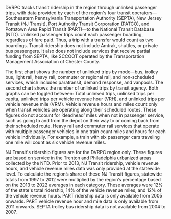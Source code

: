 DVRPC tracks transit ridership in the region through unlinked passenger trips, with data provided by each of the region's four transit operators—Southeastern Pennsylvania Transportation Authority (SEPTA), New Jersey Transit (NJ Transit), Port Authority Transit Corporation (PATCO), and Pottstown Area Rapid Transit (PART)—to the National Transit Database (NTD). Unlinked passenger trips count each passenger boarding, regardless of fare paid. Thus, a trip with a transfer would count as two boardings. Transit ridership does not include Amtrak, shuttles, or private bus passengers. It also does not include services that receive partial funding from SEPTA, like SCCOOT operated by the Transportation Management Association of Chester County.

The first chart shows the number of unlinked trips by mode—bus, trolley bus, light rail, heavy rail, commuter or regional rail, and non-scheduled services, which includes paratransit, demand response, and vanpools. The second chart shows the number of unlinked trips by transit agency. Both graphs can be toggled between: Total unlinked trips, unlinked trips per capita, unlinked trips per vehicle revenue hour (VRH), and unlinked trips per vehicle revenue mile (VRM). Vehicle revenue hours and miles count only when transit vehicles are operating along their scheduled routes. These figures do not account for ‘deadhead’ miles when not in passenger service, such as going to and from the depot on their way to or coming back from their scheduled route. Heavy rail and commuter rail services that operate with multiple passenger vehicles in one train count miles and hours for each vehicle individually. For example, a train with six passenger cars traveling one mile will count as six vehicle revenue miles. 

NJ Transit's ridership figures are for the DVRPC region only. These figures are based on service in the Trenton and Philadelphia urbanized areas collected by the NTD. Prior to 2013, NJ Transit ridership, vehicle revenue hours, and vehicle revenue miles data was only provided at the statewide level. To calculate the region’s share of these NJ Transit figures, statewide totals from 1997 to 2012 were multiplied by the region’s percentage based on the 2013 to 2022 averages in each category. These averages were 12% of the state's total ridership, 14% of the vehicle revenue miles, and 12% of the vehicle revenue hours. PART ridership data is only available from 2005 onwards. PART vehicle revenue hour and mile data is only available from 2011 onwards. SEPTA trolley bus ridership data is not available from 2004 to 2007.